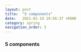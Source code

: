 ```yaml
---
layout: post
title:  "5 components"
date:   2021-02-19 19:56:37 +0900
category: spring
navigation_order: 3
---
```

### 5 components